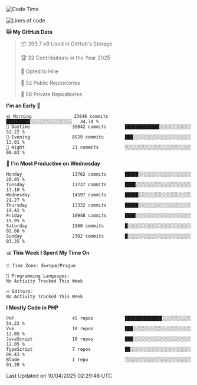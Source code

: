 <!--START_SECTION:waka-->
![Code Time](http://img.shields.io/badge/Code%20Time-1%2C584%20hrs%203%20mins-blue)

![Lines of code](https://img.shields.io/badge/From%20Hello%20World%20I%27ve%20Written-20.7%20million%20lines%20of%20code-blue)

**🐱 My GitHub Data** 

> 📦 399.7 kB Used in GitHub's Storage 
 > 
> 🏆 32 Contributions in the Year 2025
 > 
> 💼 Opted to Hire
 > 
> 📜 52 Public Repositories 
 > 
> 🔑 58 Private Repositories 
 > 
**I'm an Early 🐤** 

```text
🌞 Morning                23846 commits       █████████░░░░░░░░░░░░░░░░   34.74 % 
🌆 Daytime                35842 commits       █████████████░░░░░░░░░░░░   52.22 % 
🌃 Evening                8929 commits        ███░░░░░░░░░░░░░░░░░░░░░░   13.01 % 
🌙 Night                  21 commits          ░░░░░░░░░░░░░░░░░░░░░░░░░   00.03 % 
```
📅 **I'm Most Productive on Wednesday** 

```text
Monday                   13762 commits       █████░░░░░░░░░░░░░░░░░░░░   20.05 % 
Tuesday                  11737 commits       ████░░░░░░░░░░░░░░░░░░░░░   17.10 % 
Wednesday                14597 commits       █████░░░░░░░░░░░░░░░░░░░░   21.27 % 
Thursday                 13332 commits       █████░░░░░░░░░░░░░░░░░░░░   19.42 % 
Friday                   10948 commits       ████░░░░░░░░░░░░░░░░░░░░░   15.95 % 
Saturday                 1960 commits        █░░░░░░░░░░░░░░░░░░░░░░░░   02.86 % 
Sunday                   2302 commits        █░░░░░░░░░░░░░░░░░░░░░░░░   03.35 % 
```


📊 **This Week I Spent My Time On** 

```text
🕑︎ Time Zone: Europe/Prague

💬 Programming Languages: 
No Activity Tracked This Week

🔥 Editors: 
No Activity Tracked This Week
```

**I Mostly Code in PHP** 

```text
PHP                      45 repos            ██████████████░░░░░░░░░░░   54.22 % 
Vue                      10 repos            ███░░░░░░░░░░░░░░░░░░░░░░   12.05 % 
JavaScript               10 repos            ███░░░░░░░░░░░░░░░░░░░░░░   12.05 % 
TypeScript               7 repos             ██░░░░░░░░░░░░░░░░░░░░░░░   08.43 % 
Blade                    1 repo              ░░░░░░░░░░░░░░░░░░░░░░░░░   01.20 % 
```




 Last Updated on 10/04/2025 02:29:46 UTC
<!--END_SECTION:waka-->
<!--
**AlexKratky/AlexKratky** is a ✨ _special_ ✨ repository because its `README.md` (this file) appears on your GitHub profile.

Here are some ideas to get you started:

- 🔭 I’m currently working on ...
- 🌱 I’m currently learning ...
- 👯 I’m looking to collaborate on ...
- 🤔 I’m looking for help with ...
- 💬 Ask me about ...
- 📫 How to reach me: ...
- 😄 Pronouns: ...
- ⚡ Fun fact: ...
-->
